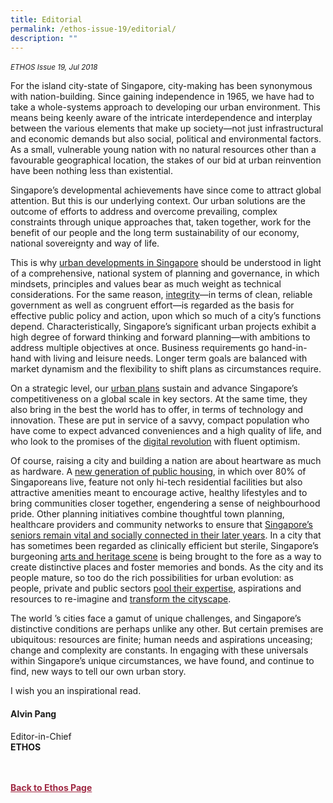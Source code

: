 ```yaml
---
title: Editorial
permalink: /ethos-issue-19/editorial/
description: ""
---
```

<style>

.back a
{
	color: #9f2943;
	font-weight: bold;
}

#banner img
{
	width:100%;
}
	
.author
{
border-bottom: 1px solid black;
margin-top:40px;
padding-bottom:30px;
border-top: 1px solid black;	

}

.author p {
	font-size: 0.9em;
	line-height:24px !important;
	}	

.break
{
   border-top: 1px solid  black;
   border-bottom: 1px solid black;
	 padding:20px;
	text-align:center;
	margin-top:50px;
}
	
.break1
{
font-family: Georgia;
	font-size:20px;
	font-style: italic;
	font-weight: bold;
}

.boxheader {
	color: white !important;
	}	

.containerbox {
	background-color: #B7C9E2;
	border-radius: 10px;
	padding: 5%;
	margin-top: 5%;
	
	}	

li {
	font-size: 15px !important;
	
	}	

</style>

<em><small>ETHOS Issue 19, Jul 2018</small></em>
<img src="">




<p>For the island city-state of Singapore, city-making has been synonymous with nation-building. Since gaining independence in 1965, we have had to take a whole-systems approach to developing our urban environment. This means being keenly aware of the intricate interdependence and interplay between the various elements that make up society—not just infrastructural and economic demands but also social, political and environmental factors. As a small, vulnerable young nation with no natural resources other than a favourable geographical location, the stakes of our bid at urban reinvention have been nothing less than existential.</p>

<p>Singapore’s developmental achievements have since come to attract global attention. But this is our underlying context. Our urban solutions are the outcome of efforts to address and overcome prevailing, complex constraints through unique approaches that, taken together, work for the benefit of our people and the long term sustainability of our economy, national sovereignty and way of life.</p>

<p>This is why <a href="developing-a-liveable-and-sustainable-singapore.html">urban developments in Singapore</a>&nbsp;should be understood in light of a comprehensive, national system of planning and governance, in which mindsets, principles and values bear as much weight as technical considerations. For the same reason, <a href="integrity-fundamentals-for-singapore%27s-governance-success.html">integrity</a>—in terms of clean, reliable government as well as congruent effort—is regarded as the basis for effective public policy and action, upon which so much of a city’s functions depend. Characteristically, Singapore’s significant urban projects exhibit a high degree of forward thinking and forward planning—with ambitions to address multiple objectives at once. Business requirements go hand-in-hand with living and leisure needs. Longer term goals are balanced with market dynamism and the flexibility to shift plans as circumstances require.</p>

<p>On a strategic level, our <a href="connecting-to-the-world-singapore-as-a-hub-port.html">urban plans</a>&nbsp;sustain and advance Singapore’s competitiveness on a global scale in key sectors. At the same time, they also bring in the best the world has to offer, in terms of technology and innovation. These are put in service of a savvy, compact population who have come to expect advanced conveniences and a high quality of life, and who look to the promises of the <a href="public-transport-planning-and-the-technological-revolution.html">digital revolution</a>&nbsp;with fluent optimism.</p>

<p>Of course, raising a city and building a nation are about heartware as much as hardware. A <a href="the-future-of-heartland-living.html">new generation of public housing</a>, in which over 80% of Singaporeans live, feature not only hi-tech residential facilities but also attractive amenities meant to encourage active, healthy lifestyles and to bring communities closer together, engendering a sense of neighbourhood pride. Other planning initiatives combine thoughtful town planning, healthcare providers and community networks to ensure that <a href="successful-ageing-progressive-governance-and-collaborative-communities.html">Singapore’s seniors remain vital and socially connected in their later years</a>. In a city that has sometimes been regarded as clinically efficient but sterile, Singapore’s burgeoning <a href="reimagining-singapore-placemaking-through-arts-and-culture.html">arts and heritage scene</a>&nbsp;is being brought to the fore as a way to create distinctive places and foster memories and bonds. As the city and its people mature, so too do the rich possibilities for urban evolution: as people, private and public sectors <a href="co-creating-the-rail-corridor%27s-future.html">pool their expertise</a>, aspirations and resources to re-imagine and <a href="growing-a-biophilic-city-in-a-garden.html">transform the cityscape</a>.</p>

<p>The world ’s cities face a gamut of unique challenges, and Singapore’s distinctive conditions are perhaps unlike any other. But certain premises are ubiquitous: resources are finite; human needs and aspirations unceasing; change and complexity are constants. In engaging with these universals within Singapore’s unique circumstances, we have found, and continue to find, new ways to tell our own urban story.</p>

<p>I wish you an inspirational read.</p>

<h4>Alvin Pang</h4>

<p>Editor-in-Chief
<br>
<strong>ETHOS</strong></p>



<br>
<br>	
<div class="back">
<a href="/ethos/">Back to Ethos Page</a>	
</div>